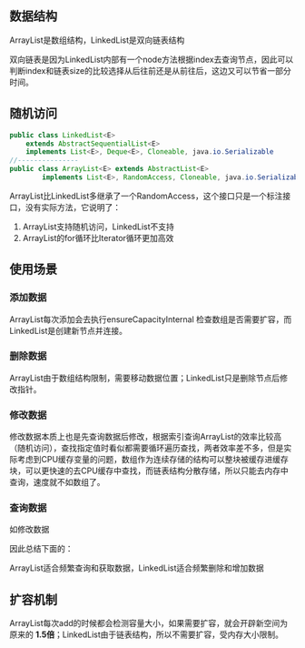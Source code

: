 ## 数据结构

ArrayList是数组结构，LinkedList是双向链表结构

双向链表是因为LinkedList内部有一个node方法根据index去查询节点，因此可以判断index和链表size的比较选择从后往前还是从前往后，这边又可以节省一部分时间。

## 随机访问

```java
public class LinkedList<E>
    extends AbstractSequentialList<E>
    implements List<E>, Deque<E>, Cloneable, java.io.Serializable
//---------------
public class ArrayList<E> extends AbstractList<E>
        implements List<E>, RandomAccess, Cloneable, java.io.Serializable
```

ArrayList比LinkedList多继承了一个RandomAccess，这个接口只是一个标注接口，没有实际方法，它说明了：

1. ArrayList支持随机访问，LinkedList不支持
2. ArrayList的for循环比Iterator循环更加高效

## 使用场景

### 添加数据

ArrayList每次添加会去执行ensureCapacityInternal 检查数组是否需要扩容，而LinkedList是创建新节点并连接。

### 删除数据

ArrayList由于数组结构限制，需要移动数据位置；LinkedList只是删除节点后修改指针。

### 修改数据

修改数据本质上也是先查询数据后修改，根据索引查询ArrayList的效率比较高（随机访问），查找指定值时看似都需要循环遍历查找，两者效率差不多，但是实际考虑到CPU缓存变量的问题，数组作为连续存储的结构可以整块被缓存进缓存块，可以更快速的去CPU缓存中查找，而链表结构分散存储，所以只能去内存中查询，速度就不如数组了。

### 查询数据

如修改数据

因此总结下面的：

ArrayList适合频繁查询和获取数据，LinkedList适合频繁删除和增加数据

## 扩容机制

ArrayList每次add的时候都会检测容量大小，如果需要扩容，就会开辟新空间为原来的 **1.5倍**；LinkedList由于链表结构，所以不需要扩容，受内存大小限制。





